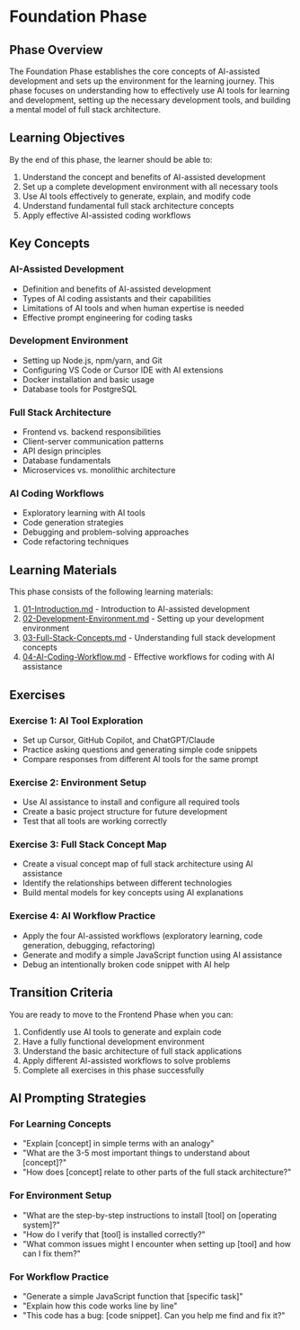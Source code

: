 # Foundation Phase

## Phase Overview

The Foundation Phase establishes the core concepts of AI-assisted development and sets up the environment for the learning journey. This phase focuses on understanding how to effectively use AI tools for learning and development, setting up the necessary development tools, and building a mental model of full stack architecture.

## Learning Objectives

By the end of this phase, the learner should be able to:

1. Understand the concept and benefits of AI-assisted development
2. Set up a complete development environment with all necessary tools
3. Use AI tools effectively to generate, explain, and modify code
4. Understand fundamental full stack architecture concepts
5. Apply effective AI-assisted coding workflows

## Key Concepts

### AI-Assisted Development
- Definition and benefits of AI-assisted development
- Types of AI coding assistants and their capabilities
- Limitations of AI tools and when human expertise is needed
- Effective prompt engineering for coding tasks

### Development Environment
- Setting up Node.js, npm/yarn, and Git
- Configuring VS Code or Cursor IDE with AI extensions
- Docker installation and basic usage
- Database tools for PostgreSQL

### Full Stack Architecture
- Frontend vs. backend responsibilities
- Client-server communication patterns
- API design principles
- Database fundamentals
- Microservices vs. monolithic architecture

### AI Coding Workflows
- Exploratory learning with AI tools
- Code generation strategies
- Debugging and problem-solving approaches
- Code refactoring techniques

## Learning Materials

This phase consists of the following learning materials:

1. [01-Introduction.md](../01-Foundation/01-Introduction.md) - Introduction to AI-assisted development
2. [02-Development-Environment.md](../01-Foundation/02-Development-Environment.md) - Setting up your development environment
3. [03-Full-Stack-Concepts.md](../01-Foundation/03-Full-Stack-Concepts.md) - Understanding full stack development concepts
4. [04-AI-Coding-Workflow.md](../01-Foundation/04-AI-Coding-Workflow.md) - Effective workflows for coding with AI assistance

## Exercises

### Exercise 1: AI Tool Exploration
- Set up Cursor, GitHub Copilot, and ChatGPT/Claude
- Practice asking questions and generating simple code snippets
- Compare responses from different AI tools for the same prompt

### Exercise 2: Environment Setup
- Use AI assistance to install and configure all required tools
- Create a basic project structure for future development
- Test that all tools are working correctly

### Exercise 3: Full Stack Concept Map
- Create a visual concept map of full stack architecture using AI assistance
- Identify the relationships between different technologies
- Build mental models for key concepts using AI explanations

### Exercise 4: AI Workflow Practice
- Apply the four AI-assisted workflows (exploratory learning, code generation, debugging, refactoring)
- Generate and modify a simple JavaScript function using AI assistance
- Debug an intentionally broken code snippet with AI help

## Transition Criteria

You are ready to move to the Frontend Phase when you can:

1. Confidently use AI tools to generate and explain code
2. Have a fully functional development environment
3. Understand the basic architecture of full stack applications
4. Apply different AI-assisted workflows to solve problems
5. Complete all exercises in this phase successfully

## AI Prompting Strategies

### For Learning Concepts
- "Explain [concept] in simple terms with an analogy"
- "What are the 3-5 most important things to understand about [concept]?"
- "How does [concept] relate to other parts of the full stack architecture?"

### For Environment Setup
- "What are the step-by-step instructions to install [tool] on [operating system]?"
- "How do I verify that [tool] is installed correctly?"
- "What common issues might I encounter when setting up [tool] and how can I fix them?"

### For Workflow Practice
- "Generate a simple JavaScript function that [specific task]"
- "Explain how this code works line by line"
- "This code has a bug: [code snippet]. Can you help me find and fix it?" 
